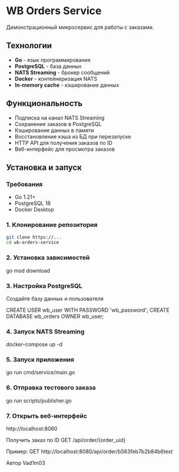 # WB Orders Service

Демонстрационный микросервис для работы с заказами.

## Технологии

- **Go** - язык программирования
- **PostgreSQL** - база данных
- **NATS Streaming** - брокер сообщений
- **Docker** - контейнеризация NATS
- **In-memory cache** - кэширование данных

## Функциональность

- Подписка на канал NATS Streaming
- Сохранение заказов в PostgreSQL
- Кэширование данных в памяти
- Восстановление кэша из БД при перезапуске
- HTTP API для получения заказов по ID
- Веб-интерфейс для просмотра заказов


## Установка и запуск

### Требования

- Go 1.21+
- PostgreSQL 18
- Docker Desktop

### 1. Клонирование репозитория

```bash                    
git clone https://...
cd wb-orders-service
```                        

### 2. Установка зависимостей
go mod download

### 3. Настройка PostgreSQL
Создайте базу данных и пользователя

CREATE USER wb_user WITH PASSWORD 'wb_password';
CREATE DATABASE wb_orders OWNER wb_user;

### 4. Запуск NATS Streaming
docker-compose up -d

### 5. Запуск приложения
go run cmd/service/main.go

### 6. Отправка тестового заказа
go run scripts/publisher.go

### 7. Открыть веб-интерфейс
http://localhost:8080

Получить заказ по ID
GET /api/order/{order_uid}

Пример: GET http://localhost:8080/api/order/b563feb7b2b84b6test

Автор Vad1m03